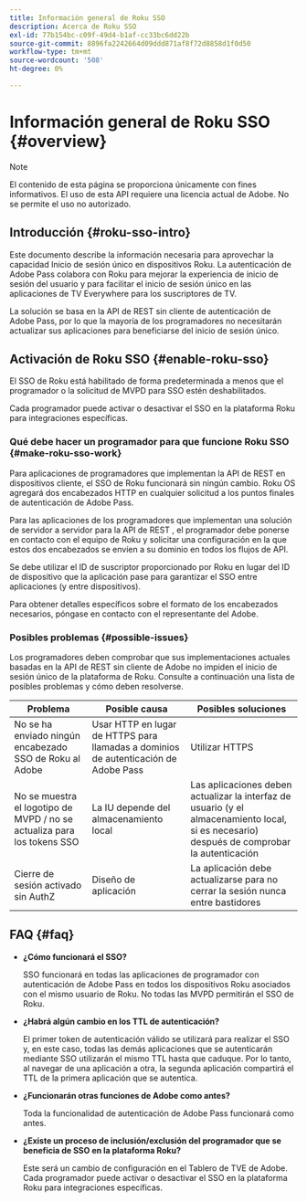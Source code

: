 ```yaml
---
title: Información general de Roku SSO
description: Acerca de Roku SSO
exl-id: 77b154bc-c09f-49d4-b1af-cc33bc6dd22b
source-git-commit: 8896fa2242664d09ddd871af8f72d8858d1f0d50
workflow-type: tm+mt
source-wordcount: '508'
ht-degree: 0%

---
```


# Información general de Roku SSO {#overview}

>[!NOTE]
>
>El contenido de esta página se proporciona únicamente con fines informativos. El uso de esta API requiere una licencia actual de Adobe. No se permite el uso no autorizado.

## Introducción {#roku-sso-intro}

Este documento describe la información necesaria para aprovechar la capacidad Inicio de sesión único en dispositivos Roku. La autenticación de Adobe Pass colabora con Roku para mejorar la experiencia de inicio de sesión del usuario y para facilitar el inicio de sesión único en las aplicaciones de TV Everywhere para los suscriptores de TV.

La solución se basa en la API de REST sin cliente de autenticación de Adobe Pass, por lo que la mayoría de los programadores no necesitarán actualizar sus aplicaciones para beneficiarse del inicio de sesión único.

## Activación de Roku SSO {#enable-roku-sso}

El SSO de Roku está habilitado de forma predeterminada a menos que el programador o la solicitud de MVPD para SSO estén deshabilitados.

Cada programador puede activar o desactivar el SSO en la plataforma Roku para integraciones específicas.

### Qué debe hacer un programador para que funcione Roku SSO {#make-roku-sso-work}

Para aplicaciones de programadores que implementan la API de REST en dispositivos cliente, el SSO de Roku funcionará sin ningún cambio. Roku OS agregará dos encabezados HTTP en cualquier solicitud a los puntos finales de autenticación de Adobe Pass.

Para las aplicaciones de los programadores que implementan una solución de servidor a servidor para la API de REST , el programador debe ponerse en contacto con el equipo de Roku y solicitar una configuración en la que estos dos encabezados se envíen a su dominio en todos los flujos de API.

Se debe utilizar el ID de suscriptor proporcionado por Roku en lugar del ID de dispositivo que la aplicación pase para garantizar el SSO entre aplicaciones (y entre dispositivos).

Para obtener detalles específicos sobre el formato de los encabezados necesarios, póngase en contacto con el representante del Adobe.

### Posibles problemas {#possible-issues}

Los programadores deben comprobar que sus implementaciones actuales basadas en la API de REST sin cliente de Adobe no impiden el inicio de sesión único de la plataforma de Roku. Consulte a continuación una lista de posibles problemas y cómo deben resolverse.

| Problema | Posible causa | Posibles soluciones |
|-|-|-|
| No se ha enviado ningún encabezado SSO de Roku al Adobe | Usar HTTP en lugar de HTTPS para llamadas a dominios de autenticación de Adobe Pass | Utilizar HTTPS |
| No se muestra el logotipo de MVPD / no se actualiza para los tokens SSO | La IU depende del almacenamiento local | Las aplicaciones deben actualizar la interfaz de usuario (y el almacenamiento local, si es necesario) después de comprobar la autenticación |
| Cierre de sesión activado sin AuthZ | Diseño de aplicación | La aplicación debe actualizarse para no cerrar la sesión nunca entre bastidores |

## FAQ {#faq}

* **¿Cómo funcionará el SSO?**

  SSO funcionará en todas las aplicaciones de programador con autenticación de Adobe Pass en todos los dispositivos Roku asociados con el mismo usuario de Roku.
No todas las MVPD permitirán el SSO de Roku.

* **¿Habrá algún cambio en los TTL de autenticación?**

  El primer token de autenticación válido se utilizará para realizar el SSO y, en este caso, todas las demás aplicaciones que se autenticarán mediante SSO utilizarán el mismo TTL hasta que caduque. Por lo tanto, al navegar de una aplicación a otra, la segunda aplicación compartirá el TTL de la primera aplicación que se autentica.

* **¿Funcionarán otras funciones de Adobe como antes?**

  Toda la funcionalidad de autenticación de Adobe Pass funcionará como antes.

* **¿Existe un proceso de inclusión/exclusión del programador que se beneficia de SSO en la plataforma Roku?**

  Este será un cambio de configuración en el Tablero de TVE de Adobe. Cada programador puede activar o desactivar el SSO en la plataforma Roku para integraciones específicas.
